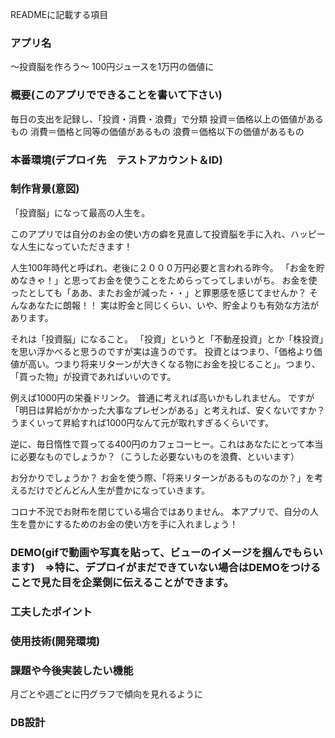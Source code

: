 READMEに記載する項目
### アプリ名
  〜投資脳を作ろう〜
  100円ジュースを1万円の価値に

### 概要(このアプリでできることを書いて下さい)
  毎日の支出を記録し、「投資・消費・浪費」で分類
    投資＝価格以上の価値があるもの
    消費＝価格と同等の価値があるもの
    浪費＝価格以下の価値があるもの

### 本番環境(デプロイ先　テストアカウント＆ID)
    
### 制作背景(意図)
「投資脳」になって最高の人生を。

 このアプリでは自分のお金の使い方の癖を見直して投資脳を手に入れ、ハッピーな人生になっていただきます！


 人生100年時代と呼ばれ、老後に２０００万円必要と言われる昨今。
 「お金を貯めなきゃ！」と思ってお金を使うことをためらってってしまいがち。
 お金を使ったとしても「ああ、またお金が減った・・」と罪悪感を感じてませんか？
 そんなあなたに朗報！！
 実は貯金と同じくらい、いや、貯金よりも有効な方法があります。
 
 それは「投資脳」になること。
 「投資」というと「不動産投資」とか「株投資」を思い浮かべると思うのですが実は違うのです。
 投資とはつまり、「価格より価値が高い。つまり将来リターンが大きくなる物にお金を投じること」。つまり、「買った物」が投資であればいいのです。



 例えば1000円の栄養ドリンク。
 普通に考えれば高いかもしれません。
 ですが「明日は昇給がかかった大事なプレゼンがある」と考えれば、安くないですか？うまくいって昇給すれば1000円なんて元が取れすぎるくらいです。

 逆に、毎日惰性で買ってる400円のカフェコーヒー。これはあなたにとって本当に必要なものでしょうか？（こうした必要ないものを浪費、といいます）

 お分かりでしょうか？
 お金を使う際、「将来リターンがあるものなのか？」を考えるだけでどんどん人生が豊かになっていきます。

 コロナ不況でお財布を閉じている場合ではありません。
 本アプリで、自分の人生を豊かにするためのお金の使い方を手に入れましょう！


### DEMO(gifで動画や写真を貼って、ビューのイメージを掴んでもらいます)　⇒特に、デプロイがまだできていない場合はDEMOをつけることで見た目を企業側に伝えることができます。

### 工夫したポイント

### 使用技術(開発環境)

### 課題や今後実装したい機能
  月ごとや週ごとに円グラフで傾向を見れるように
  


### DB設計


